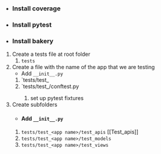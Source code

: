 - ### Install coverage
- ### Install pytest
- ### Install bakery


1.  Create a tests file at root folder 
	1. `tests`
2.  Create a file with the name of the app that we are testing
	- Add `__init__.py`
	1. `tests/test_<app name>
	2. `tests/test_<app name>/conftest.py
		1. set up pytest fixtures
3. Create subfolders 
	- #### Add `__init__.py`
	1. `tests/test_<app name>/test_apis` [[Test_apis]]
	2. `tests/test_<app name>/test_models`
	3. `tests/test_<app name>/test_views`





